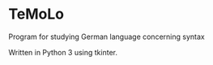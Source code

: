 # TeMoLo
Program for studying German language concerning syntax

Written in Python 3 using tkinter.
